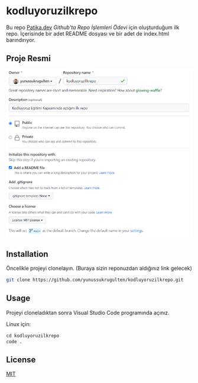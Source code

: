 # kodluyoruzilkrepo

Bu repo [Patika.dev](https://www.patika.dev) *Github'ta Repo İşlemleri Ödevi* için oluşturduğum ilk repo. İçerisinde bir adet README dosyası ve bir adet de index.html barındırıyor.

## Proje Resmi
![github](images/github.png)

## Installation

Öncelikle projeyi clonelayın. (Buraya sizin reponuzdan aldığınız link gelecek)

```bash
git clone https://github.com/yunussukrugulten/kodluyoruzilkrepo.git
```

## Usage

Projeyi cloneladıktan sonra Visual Studio Code programında açınız.

Linux için:
```linux
cd kodluyoruzilkrepo
code .
```

## License
[MIT](https://choosealicense.com/licenses/mit/)